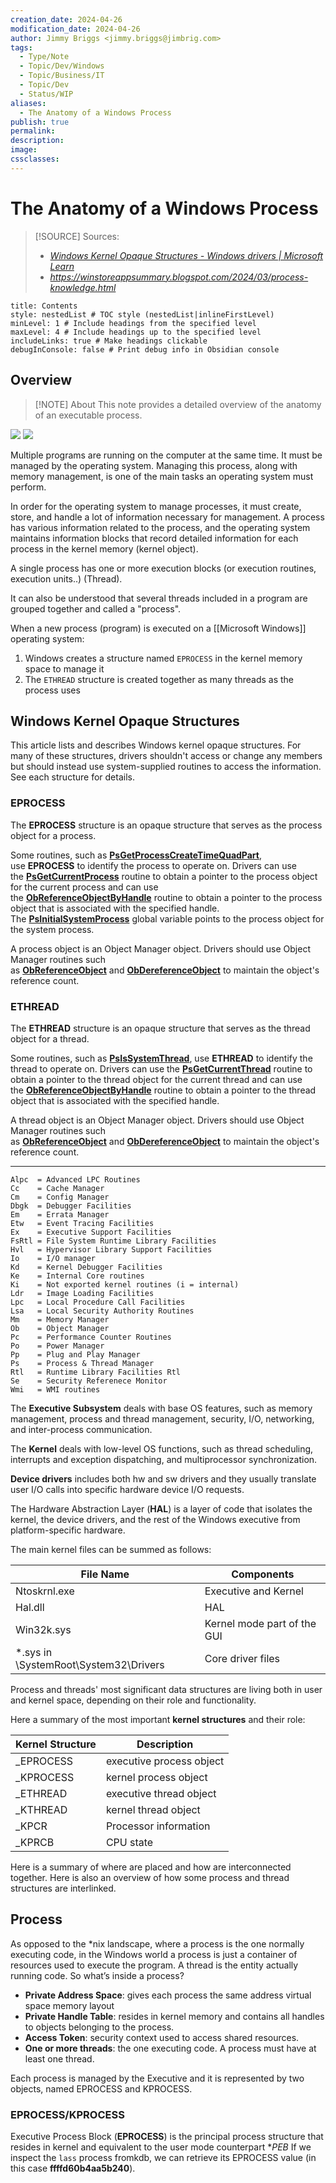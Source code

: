 ```yaml
---
creation_date: 2024-04-26
modification_date: 2024-04-26
author: Jimmy Briggs <jimmy.briggs@jimbrig.com>
tags:
  - Type/Note
  - Topic/Dev/Windows
  - Topic/Business/IT
  - Topic/Dev
  - Status/WIP
aliases:
  - The Anatomy of a Windows Process
publish: true
permalink:
description:
image:
cssclasses:
---
```


# The Anatomy of a Windows Process

> [!SOURCE] Sources:
> - *[Windows Kernel Opaque Structures - Windows drivers | Microsoft Learn](https://learn.microsoft.com/en-us/windows-hardware/drivers/kernel/eprocess)*
> - *https://winstoreappsummary.blogspot.com/2024/03/process-knowledge.html*

```table-of-contents
title: Contents 
style: nestedList # TOC style (nestedList|inlineFirstLevel)
minLevel: 1 # Include headings from the specified level
maxLevel: 4 # Include headings up to the specified level
includeLinks: true # Make headings clickable
debugInConsole: false # Print debug info in Obsidian console
```

## Overview

> [!NOTE] About
> This note provides a detailed overview of the anatomy of an executable process.

![](https://i.imgur.com/FmZVk1c.png)
![](https://i.imgur.com/RhPlPQM.png)


Multiple programs are running on the computer at the same time. It must be managed by the operating system. Managing this process, along with memory management, is one of the main tasks an operating system must perform.

In order for the operating system to manage processes, it must create, store, and handle a lot of information necessary for management. A process has various information related to the process, and the operating system maintains information blocks that record detailed information for each process in the kernel memory (kernel object).

A single process has one or more execution blocks (or execution routines, execution units..) (Thread).

It can also be understood that several threads included in a program are grouped together and called a "process".

When a new process (program) is executed on a [[Microsoft Windows]] operating system:

1. Windows creates a structure named `EPROCESS` in the kernel memory space to manage it
2. The `ETHREAD` structure is created together as many threads as the process uses

## Windows Kernel Opaque Structures

This article lists and describes Windows kernel opaque structures. For many of these structures, drivers shouldn't access or change any members but should instead use system-supplied routines to access the information. See each structure for details.

### EPROCESS

The **EPROCESS** structure is an opaque structure that serves as the process object for a process.

Some routines, such as [**PsGetProcessCreateTimeQuadPart**](https://learn.microsoft.com/en-us/windows-hardware/drivers/ddi/ntddk/nf-ntddk-psgetprocesscreatetimequadpart), use **EPROCESS** to identify the process to operate on. Drivers can use the [**PsGetCurrentProcess**](https://learn.microsoft.com/en-us/windows-hardware/drivers/ddi/wdm/nf-wdm-iogetcurrentprocess) routine to obtain a pointer to the process object for the current process and can use the [**ObReferenceObjectByHandle**](https://learn.microsoft.com/en-us/windows-hardware/drivers/ddi/wdm/nf-wdm-obreferenceobjectbyhandle) routine to obtain a pointer to the process object that is associated with the specified handle. The [**PsInitialSystemProcess**](https://learn.microsoft.com/en-us/windows-hardware/drivers/kernel/mm64bitphysicaladdress) global variable points to the process object for the system process.

A process object is an Object Manager object. Drivers should use Object Manager routines such as [**ObReferenceObject**](https://learn.microsoft.com/en-us/windows-hardware/drivers/ddi/wdm/nf-wdm-obfreferenceobject) and [**ObDereferenceObject**](https://learn.microsoft.com/en-us/windows-hardware/drivers/ddi/wdm/nf-wdm-obdereferenceobject) to maintain the object's reference count.

### ETHREAD

The **ETHREAD** structure is an opaque structure that serves as the thread object for a thread.

Some routines, such as [**PsIsSystemThread**](https://learn.microsoft.com/en-us/windows-hardware/drivers/ddi/ntifs/nf-ntifs-psissystemthread), use **ETHREAD** to identify the thread to operate on. Drivers can use the [**PsGetCurrentThread**](https://learn.microsoft.com/en-us/windows-hardware/drivers/ddi/ntddk/nf-ntddk-psgetcurrentthread) routine to obtain a pointer to the thread object for the current thread and can use the [**ObReferenceObjectByHandle**](https://learn.microsoft.com/en-us/windows-hardware/drivers/ddi/wdm/nf-wdm-obreferenceobjectbyhandle) routine to obtain a pointer to the thread object that is associated with the specified handle.

A thread object is an Object Manager object. Drivers should use Object Manager routines such as [**ObReferenceObject**](https://learn.microsoft.com/en-us/windows-hardware/drivers/ddi/wdm/nf-wdm-obfreferenceobject) and [**ObDereferenceObject**](https://learn.microsoft.com/en-us/windows-hardware/drivers/ddi/wdm/nf-wdm-obdereferenceobject) to maintain the object's reference count.

 ***
 
```plaintext
Alpc  = Advanced LPC Routines
Cc    = Cache Manager
Cm    = Config Manager
Dbgk  = Debugger Facilities
Em    = Errata Manager
Etw   = Event Tracing Facilities
Ex    = Executive Support Facilities
FsRtl = File System Runtime Library Facilities
Hvl   = Hypervisor Library Support Facilities 
Io    = I/O manager
Kd    = Kernel Debugger Facilities
Ke    = Internal Core routines
Ki    = Not exported kernel routines (i = internal)
Ldr   = Image Loading Facilities
Lpc   = Local Procedure Call Facilities
Lsa   = Local Security Authority Routines
Mm    = Memory Manager
Ob    = Object Manager
Pc    = Performance Counter Routines
Po    = Power Manager
Pp    = Plug and Play Manager
Ps    = Process & Thread Manager
Rtl   = Runtime Library Facilities Rtl 
Se    = Security Referenece Monitor
Wmi   = WMI routines
```

The **Executive Subsystem** deals with base OS features, such as memory management, process and thread management, security, I/O, networking, and inter-process communication.

The **Kernel** deals with low-level OS functions, such as thread scheduling, interrupts and exception dispatching, and multiprocessor synchronization.

**Device drivers** includes both hw and sw drivers and they usually translate user I/O calls into specific hardware device I/O requests.

The Hardware Abstraction Layer (**HAL**) is a layer of code that isolates the kernel, the device drivers, and the rest of the Windows executive from platform-specific hardware.

The main kernel files can be summed as follows:

|File Name|Components|
|---|---|
|Ntoskrnl.exe|Executive and Kernel|
|Hal.dll|HAL|
|Win32k.sys|Kernel mode part of the GUI|
|*.sys in \SystemRoot\System32\Drivers|Core driver files|

Process and threads' most significant data structures are living both in user and kernel space, depending on their role and functionality.

Here a summary of the most important **kernel structures** and their role:

|Kernel Structure|Description|
|---|---|
|_EPROCESS|executive process object|
|_KPROCESS|kernel process object|
|_ETHREAD|executive thread object|
|_KTHREAD|kernel thread object|
|_KPCR|Processor information|
|_KPRCB|CPU state|

Here is a summary of where are placed and how are interconnected together. Here is also an overview of how some process and thread structures are interlinked.

## Process

As opposed to the *nix landscape, where a process is the one normally executing code, in the Windows world a process is just a container of resources used to execute the program. A thread is the entity actually running code. So what’s inside a process?

- **Private Address Space**: gives each process the same address virtual space memory layout
- **Private Handle Table**: resides in kernel memory and contains all handles to objects belonging to the process.
- **Access Token**: security context used to access shared resources.
- **One or more threads**: the one executing code. A process must have at least one thread.

Each process is managed by the Executive and it is represented by two objects, named EPROCESS and KPROCESS.

### EPROCESS/KPROCESS

Executive Process Block (**EPROCESS**) is the principal process structure that resides in kernel and equivalent to the user mode counterpart *_PEB_ If we inspect the `lass` process fromkdb, we can retrieve its EPROCESS value (in this case **ffffd60b4aa5b240**).